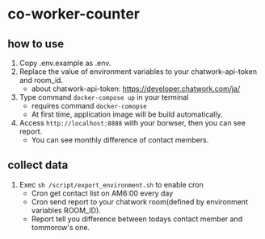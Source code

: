 # co-worker-counter
## how to use
1. Copy .env.example as .env.
2. Replace the value of environment variables to your chatwork-api-token and room_id.
    - about chatwork-api-token: https://developer.chatwork.com/ja/
3. Type command `docker-compose up` in your terminal
    - requires command `docker-comopse`
    - At first time, application image will be build automatically.
4. Access `http://localhost:8888` with your borwser, then you can see report.
    - You can see monthly difference of contact members.

## collect data
1. Exec `sh /script/export_environment.sh` to enable cron
    - Cron get contact list on AM6:00 every day
    - Cron send report to your chatwork room(defined by environment variables ROOM_ID).
    - Report tell you difference between todays contact member and tommorow's one.